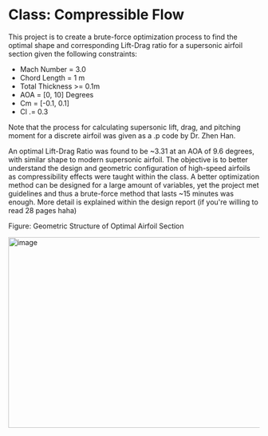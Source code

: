 # Class: Compressible Flow

This project is to create a brute-force optimization process to find the optimal shape and corresponding Lift-Drag ratio for a supersonic airfoil section given the following constraints:

- Mach Number = 3.0
- Chord Length = 1 m
- Total Thickness >= 0.1m
- AOA = [0, 10] Degrees
- Cm = [-0.1, 0.1]
- Cl .= 0.3

Note that the process for calculating supersonic lift, drag, and pitching moment for a discrete airfoil was given as a .p code by Dr. Zhen Han. 

An optimal Lift-Drag Ratio was found to be ~3.31 at an AOA of 9.6 degrees, with similar shape to modern supersonic airfoil. The objective is to better understand the design and geometric configuration of high-speed airfoils as compressibility effects were taught within the class. A better optimization method can be designed for a large amount of variables, yet the project met guidelines and thus a brute-force method that lasts ~15 minutes was enough. More detail is explained within the design report (if you're willing to read 28 pages haha)

Figure: Geometric Structure of Optimal Airfoil Section

<img width="514" height="382" alt="image" src="https://github.com/user-attachments/assets/e21ddd16-ac28-414c-a74f-25c09b397b4b" />
